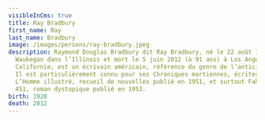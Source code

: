 ```yaml
---
visibleInCms: true
title: Ray Bradbury
first_name: Ray
last_name: Bradbury
image: /images/persons/ray-bradbury.jpeg
description: Raymond Douglas Bradbury dit Ray Bradbury, né le 22 août 1920 à
  Waukegan dans l’Illinois et mort le 5 juin 2012 (à 91 ans) à Los Angeles en
  Californie, est un écrivain américain, référence du genre de l’anticipation.
  Il est particulièrement connu pour ses Chroniques martiennes, écrites en 1950,
  L’Homme illustré, recueil de nouvelles publié en 1951, et surtout Fahrenheit
  451, roman dystopique publié en 1953.
birth: 1920
death: 2012
---
```

